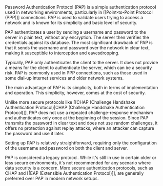 Password Authentication Protocol (PAP) is a simple authentication protocol used in networking environments, particularly in [[Point-to-Point Protocol (PPP)]] connections. PAP is used to validate users trying to access a network and is known for its simplicity and basic level of security. 

PAP authenticates a user by sending a username and password to the server in plain text, without any encryption. The server then verifies the credentials against its database. The most significant drawback of PAP is that it sends the username and password over the network in clear text, making it susceptible to interception and eavesdropping.

Typically, PAP only authenticates the client to the server. It does not provide a means for the client to authenticate the server, which can be a security risk. PAP is commonly used in PPP connections, such as those used in some dial-up internet services and older network systems.

The main advantage of PAP is its simplicity, both in terms of implementation and operation. This simplicity, however, comes at the cost of security.

Unlike more secure protocols like [[CHAP (Challenge Handshake Authentication Protocol)|CHAP (Challenge Handshake Authentication Protocol)]], PAP does not use a repeated challenge-response mechanism and authenticates only once at the beginning of the session. Since PAP transmits the password in clear text and does not use random challenges, it offers no protection against replay attacks, where an attacker can capture the password and use it later.

Setting up PAP is relatively straightforward, requiring only the configuration of the username and password on both the client and server.

PAP is considered a legacy protocol. While it's still in use in certain older or less secure environments, it's not recommended for any scenario where data security is a concern. More secure authentication protocols, such as CHAP and [[EAP (Extensible Authentication Protocol)]], are generally preferred over PAP in modern network setups.